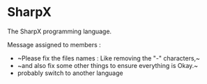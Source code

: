 # SharpX

The SharpX programming language.

Message assigned to members : 
  - ~Please fix the files names : Like removing the "-" characters,~
  - ~and also fix some other things to ensure everything is Okay.~
  - probably switch to another language
